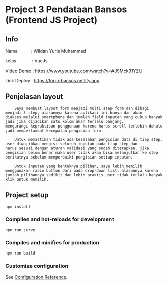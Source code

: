 # Project 3 Pendataan Bansos (Frontend JS Project)

## Info

Nama&emsp;&emsp;&emsp;: Wildan Yuris Muhammad

kelas&emsp;&emsp;&emsp;&ensp;: VueJs

Video Demo  : https://www.youtube.com/watch?v=AJ9Mck91YZU

Link Deploy : https://form-bansos.netlify.app

## Penjelasan layout
```
    Saya membuat layout form menjadi multi step form dan dibagi menjadi 3 step, alasannya karena aplikasi ini hanya dan akan 
diakses melalui smartphone dan jumlah field inputan yang cukup banyak jadi jika dijadikan satu kolom akan terlalu panjang, 
mengurangi kepraktisan penggunaan karena harus scroll terlebih dahulu jadi memperlambat kecepatan pengisian form.

    Untuk memastikan tidak ada kesalahan pengisian data di tiap step, user diwajibkan mengisi seluruh inputan pada tiap step dan 
harus sesuai dengan aturan validasi yang sudah ditetapkan, jika pengisian belum benar maka user tidak akan bisa melanjutkan ke step 
berikutnya sebelum memperbaiki pengisian setiap inputan.

    Untuk inputan yang bentuknya pilihan, saya lebih memilih menggunakan radio button dari pada drop-down list. alasannya karena
jumlah pilihannya sedikit dan lebih praktis user tidak terlalu banyak klik untuk memilih.
 ```


## Project setup
```
npm install
```

### Compiles and hot-reloads for development
```
npm run serve
```

### Compiles and minifies for production
```
npm run build
```

### Customize configuration
See [Configuration Reference](https://cli.vuejs.org/config/).
